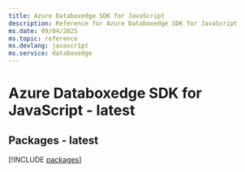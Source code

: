 ```yaml
---
title: Azure Databoxedge SDK for JavaScript
description: Reference for Azure Databoxedge SDK for JavaScript
ms.date: 09/04/2025
ms.topic: reference
ms.devlang: javascript
ms.service: databoxedge
---
```

# Azure Databoxedge SDK for JavaScript - latest
## Packages - latest
[!INCLUDE [packages](databoxedge-index.md)]